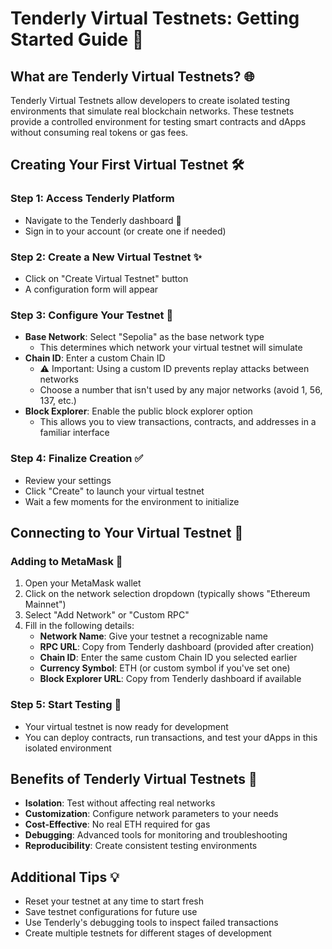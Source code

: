 # Tenderly Virtual Testnets: Getting Started Guide 🚀

## What are Tenderly Virtual Testnets? 🌐
Tenderly Virtual Testnets allow developers to create isolated testing environments that simulate real blockchain networks. These testnets provide a controlled environment for testing smart contracts and dApps without consuming real tokens or gas fees.

## Creating Your First Virtual Testnet 🛠️

### Step 1: Access Tenderly Platform
- Navigate to the Tenderly dashboard 🔗
- Sign in to your account (or create one if needed)

### Step 2: Create a New Virtual Testnet ✨
- Click on "Create Virtual Testnet" button
- A configuration form will appear

### Step 3: Configure Your Testnet 🔧
- **Base Network**: Select "Sepolia" as the base network type
  - This determines which network your virtual testnet will simulate
- **Chain ID**: Enter a custom Chain ID
  - ⚠️ Important: Using a custom ID prevents replay attacks between networks
  - Choose a number that isn't used by any major networks (avoid 1, 56, 137, etc.)
- **Block Explorer**: Enable the public block explorer option
  - This allows you to view transactions, contracts, and addresses in a familiar interface

### Step 4: Finalize Creation ✅
- Review your settings
- Click "Create" to launch your virtual testnet
- Wait a few moments for the environment to initialize

## Connecting to Your Virtual Testnet 🔄

### Adding to MetaMask 🦊
1. Open your MetaMask wallet
2. Click on the network selection dropdown (typically shows "Ethereum Mainnet")
3. Select "Add Network" or "Custom RPC"
4. Fill in the following details:
   - **Network Name**: Give your testnet a recognizable name
   - **RPC URL**: Copy from Tenderly dashboard (provided after creation)
   - **Chain ID**: Enter the same custom Chain ID you selected earlier
   - **Currency Symbol**: ETH (or custom symbol if you've set one)
   - **Block Explorer URL**: Copy from Tenderly dashboard if available

### Step 5: Start Testing 🧪
- Your virtual testnet is now ready for development
- You can deploy contracts, run transactions, and test your dApps in this isolated environment

## Benefits of Tenderly Virtual Testnets 🌟
- **Isolation**: Test without affecting real networks
- **Customization**: Configure network parameters to your needs
- **Cost-Effective**: No real ETH required for gas
- **Debugging**: Advanced tools for monitoring and troubleshooting
- **Reproducibility**: Create consistent testing environments

## Additional Tips 💡
- Reset your testnet at any time to start fresh
- Save testnet configurations for future use
- Use Tenderly's debugging tools to inspect failed transactions
- Create multiple testnets for different stages of development